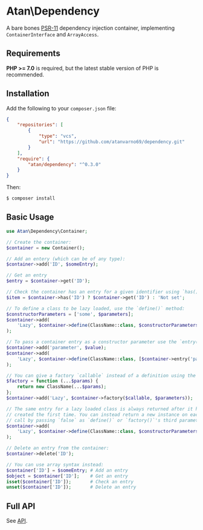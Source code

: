 # Atan\Dependency
A bare bones [PSR-11](http://www.php-fig.org/psr/psr-11/) dependency injection container, implementing `ContainerInterface` and `ArrayAccess`.

## Requirements
**PHP >= 7.0** is required, but the latest stable version of PHP is recommended.

## Installation
Add the following to your `composer.json` file:
```json
{
    "repositories": [
        {
            "type": "vcs",
            "url": "https://github.com/atanvarno69/dependency.git"
        }
    ],
    "require": {
        "atan/dependency": "^0.3.0"
    }
}
```
Then:
```bash
$ composer install
```

## Basic Usage
```php
use Atan\Dependency\Container;

// Create the container:
$container = new Container();

// Add an entery (which can be of any type):
$container->add('ID', $someEntry);

// Get an entry
$entry = $container->get('ID');

// Check the container has an entry for a given identifier using `has()`:
$item = $container->has('ID') ? $container->get('ID') : 'Not set';

// To define a class to be lazy loaded, use the `define()` method:
$constructorParameters = ['some', $parameters];
$container->add(
    'Lazy', $container->define(ClassName::class, $constructorParameters)
);

// To pass a container entry as a constructor parameter use the `entry()` method:
$container->add('parameter', $value);
$container->add(
    'Lazy', $container->define(ClassName::class, [$container->entry('parameter')])
);

// You can give a factory `callable` instead of a definition using the `factory()` method:
$factory = function (...$params) {
    return new ClassName(...$params);
};
$container->add('Lazy', $container->factory($callable, $parameters));

// The same entry for a lazy loaded class is always returned after it has been
// created the first time. You can instead return a new instance on each `get()` 
// call by passing `false` as `define()` or `factory()`'s third parameter:
$container->add(
    'Lazy', $container->define(ClassName::class, $constructorParameters, false)
);

// Delete an entry from the container:
$container->delete('ID');

// You can use array syntax instead:
$container['ID'] = $someEntry; # Add an entry
$object = $container['ID'];    # Get an entry
isset($container['ID']);       # Check an entry
unset($container['ID']);       # Delete an entry
```

## Full API
See [API](https://github.com/atanvarno69/dependency/blob/master/docs/API.md).
